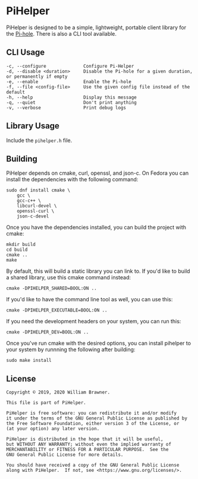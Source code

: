 # PiHelper

PiHelper is designed to be a simple, lightweight, portable client library for the
[Pi-hole](https://pi-hole.net/). There is also a CLI tool available.

## CLI Usage

    -c, --configure              Configure Pi-Helper
    -d, --disable <duration>     Disable the Pi-hole for a given duration, or permanently if empty
    -e, --enable                 Enable the Pi-hole
    -f, --file <config-file>     Use the given config file instead of the default
    -h, --help                   Display this message
    -q, --quiet                  Don't print anything
    -v, --verbose                Print debug logs

## Library Usage

Include the `pihelper.h` file.

## Building

PiHelper depends on cmake, curl, openssl, and json-c. On Fedora you can install the dependencies with the
following command:

    sudo dnf install cmake \
        gcc \
        gcc-c++ \
        libcurl-devel \
        openssl-curl \
        json-c-devel

Once you have the dependencies installed, you can build the project with cmake:

    mkdir build
    cd build
    cmake ..
    make

By default, this will build a static library you can link to. If you'd like to build a shared library, use
this cmake command instead:

    cmake -DPIHELPER_SHARED=BOOL:ON ..

If you'd like to have the command line tool as well, you can use this:

    cmake -DPIHELPER_EXECUTABLE=BOOL:ON ..

If you need the development headers on your system, you can run this:

    cmake -DPIHELPER_DEV=BOOL:ON ..

Once you've run cmake with the desired options, you can install pihelper to your system by runnning the
following after building:

    sudo make install

## License

    Copyright © 2019, 2020 William Brawner.

    This file is part of PiHelper.

    PiHelper is free software: you can redistribute it and/or modify
    it under the terms of the GNU General Public License as published by
    the Free Software Foundation, either version 3 of the License, or
    (at your option) any later version.

    PiHelper is distributed in the hope that it will be useful,
    but WITHOUT ANY WARRANTY; without even the implied warranty of
    MERCHANTABILITY or FITNESS FOR A PARTICULAR PURPOSE.  See the
    GNU General Public License for more details.

    You should have received a copy of the GNU General Public License
    along with PiHelper.  If not, see <https://www.gnu.org/licenses/>.

